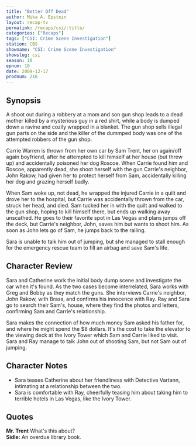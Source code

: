 ```yaml
---
title: "Better Off Dead"
author: Mika A. Epstein
layout: recap-tv
permalink: /recaps/csi/:title/
categories: ["Recaps"]
tags: ["CSI: Crime Scene Investigation"]
station: CBS
showname: "CSI: Crime Scene Investigation"
showslug: csi
season: 10
epnum: 10  
date: 2009-12-17
prodnum: 216  
---
```


## Synopsis

A shoot out during a robbery at a mom and son gun shop leads to a dead mother killed by a mysterious guy in a red shirt, while a body is dumped down a ravine and cozily wrapped in a blanket. The gun shop sells illegal gun parts on the side and the killer of the dummped body was one of the attempted robbers of the gun shop.

Carrie Warren is thrown from her own car by Sam Trent, her on again/off again boyfriend, after he attempted to kill himself at her house (but threw up) and accidentally poisoned her dog Roscoe. When Carrie found him and Roscoe, apparently dead, she shoot herself with the gun Carrie's neighbor, John Rakow, had given her to protect herself from Sam, accidentally killing her dog and grazing herself badly.

When Sam woke up, not dead, he wrapped the injured Carrie in a quilt and drove her to the hospital, but Carrie was accidentally thrown from the car, struck her head, and died. Sam tucked her in with the quilt and walked to the gun shop, hoping to kill himself there, but ends up walking away unscathed. He goes to their favorite spot in Las Vegas and plans jumps off the deck, but Carrie's neighbor, John, saves him but wants to shoot him. As soon as John lets go of Sam, he jumps back to the railing.

Sara is unable to talk him out of jumping, but she managed to stall enough for the emergency rescue team to fill an airbag and save Sam's life.

## Character Review

Sara and Catherine work the initial body dump scene and investigate the car when it's found. As the two cases become interrelated, Sara works with Greg and Bobby as they match the guns. She interviews Carrie's neighbor, John Rakow, with Brass, and confirms his innocence with Ray. Ray and Sara go to search their Sam's, house, where they find the photos and letters, confirming Sam and Carrie's relationship.

Sara makes the connection of how much money Sam asked his father for, and where he might spend the $8 dollars. It's the cost to take the elevator to the viewing deck at the Ivory Tower which Sam and Carrie liked to visit. Sara and Ray manage to talk John out of shooting Sam, but not Sam out of jumping.

## Character Notes

* Sara teases Catherine about her friendliness with Detective Vartann, intimating at a relationship between the two.  
* Sara is comfortable with Ray, cheerfully teasing him about taking him to terrible hotels in Las Vegas, like the Ivory Tower.

## Quotes

**Mr. Trent** What's this about?  
**Sidle:** An overdue library book.

